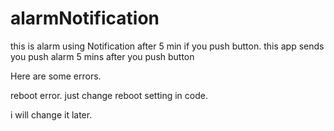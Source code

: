 # alarmNotification


this is alarm using Notification after 5 min if you push button.
this app sends you push alarm 5 mins after you push button

Here are some errors.

reboot error. just change reboot setting in code.

i will change it later.
